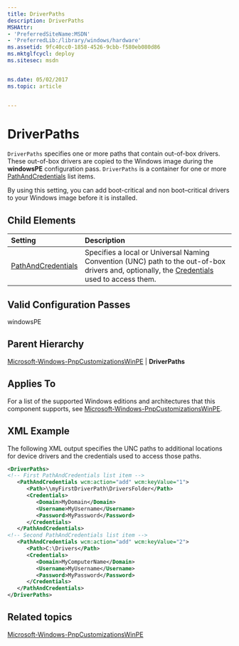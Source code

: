 ```yaml
---
title: DriverPaths
description: DriverPaths
MSHAttr:
- 'PreferredSiteName:MSDN'
- 'PreferredLib:/library/windows/hardware'
ms.assetid: 9fc40cc0-1858-4526-9cbb-f580eb080d86
ms.mktglfcycl: deploy
ms.sitesec: msdn


ms.date: 05/02/2017
ms.topic: article


---
```

# DriverPaths

`DriverPaths` specifies one or more paths that contain out-of-box drivers. These out-of-box drivers are copied to the Windows image during the **windowsPE** configuration pass. `DriverPaths` is a container for one or more [PathAndCredentials](microsoft-windows-pnpcustomizationswinpe-driverpaths-pathandcredentials.md) list items.

By using this setting, you can add boot-critical and non boot–critical drivers to your Windows image before it is installed.

## Child Elements

| Setting                 | Description                                                                           |
|:------------------------|:--------------------------------------------------------------------------------------|
| [PathAndCredentials](microsoft-windows-pnpcustomizationswinpe-driverpaths-pathandcredentials.md) | Specifies a local or Universal Naming Convention (UNC) path to the out-of-box drivers and, optionally, the [Credentials](microsoft-windows-pnpcustomizationswinpe-driverpaths-pathandcredentials-credentials.md) used to access them. |

## Valid Configuration Passes

windowsPE

## Parent Hierarchy

[Microsoft-Windows-PnpCustomizationsWinPE](microsoft-windows-pnpcustomizationswinpe.md) | **DriverPaths**

## Applies To

For a list of the supported Windows editions and architectures that this component supports, see [Microsoft-Windows-PnpCustomizationsWinPE](microsoft-windows-pnpcustomizationswinpe.md).

## XML Example

The following XML output specifies the UNC paths to additional locations for device drivers and the credentials used to access those paths.

```XML
<DriverPaths>
<!-- First PathAndCredentials list item -->
   <PathAndCredentials wcm:action="add" wcm:keyValue="1">
      <Path>\\myFirstDriverPath\DriversFolder</Path>
      <Credentials>
         <Domain>MyDomain</Domain>
         <Username>MyUsername</Username>
         <Password>MyPassword</Password>
      </Credentials>
   </PathAndCredentials>
<!-- Second PathAndCredentials list item -->
   <PathAndCredentials wcm:action="add" wcm:keyValue="2">
      <Path>C:\Drivers</Path>
      <Credentials>
         <Domain>MyComputerName</Domain>
         <Username>MyUsername</Username>
         <Password>MyPassword</Password>
      </Credentials>
   </PathAndCredentials>
</DriverPaths>
```

## Related topics

[Microsoft-Windows-PnpCustomizationsWinPE](microsoft-windows-pnpcustomizationswinpe.md)
